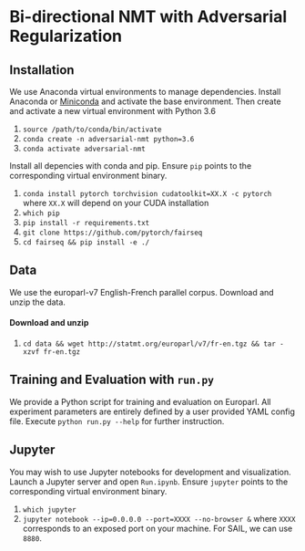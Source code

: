 # Bi-directional NMT with Adversarial Regularization

## Installation

We use Anaconda virtual environments to manage dependencies. Install Anaconda or [Miniconda](https://docs.conda.io/en/latest/miniconda.html) and activate the base environment. Then create and activate a new virtual environment with Python 3.6
1. `source /path/to/conda/bin/activate`
2. `conda create -n adversarial-nmt python=3.6`
3. `conda activate adversarial-nmt`

Install all depencies with conda and pip. Ensure `pip` points to the corresponding virtual environment binary. 
1. `conda install pytorch torchvision cudatoolkit=XX.X -c pytorch` where `XX.X` will depend on your CUDA installation
2. `which pip`
3. `pip install -r requirements.txt`
4. `git clone https://github.com/pytorch/fairseq`
5. `cd fairseq && pip install -e ./`

## Data

We use the europarl-v7 English-French parallel corpus. Download and unzip the data.

#### Download and unzip
1. `cd data && wget http://statmt.org/europarl/v7/fr-en.tgz && tar -xzvf fr-en.tgz`

## Training and Evaluation with `run.py`
We provide a Python script for training and evaluation on Europarl. All experiment parameters are entirely defined by a user provided YAML config file. Execute `python run.py --help` for further instruction.

## Jupyter

You may wish to use Jupyter notebooks for development and visualization. Launch a Jupyter server and open `Run.ipynb`. Ensure `jupyter` points to the corresponding virtual environment binary. 

1. `which jupyter`
2. `jupyter notebook --ip=0.0.0.0 --port=XXXX --no-browser &` where `XXXX` corresponds to an exposed port on your machine. For SAIL, we can use `8880`.
